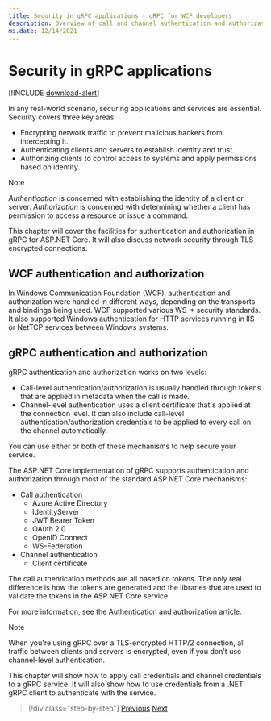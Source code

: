 ```yaml
---
title: Security in gRPC applications - gRPC for WCF developers
description: Overview of call and channel authentication and authorization in gRPC.
ms.date: 12/14/2021
---
```


# Security in gRPC applications

[!INCLUDE [download-alert](includes/download-alert.md)]

In any real-world scenario, securing applications and services are essential. Security covers three key areas:

* Encrypting network traffic to prevent malicious hackers from intercepting it.
* Authenticating clients and servers to establish identity and trust.
* Authorizing clients to control access to systems and apply permissions based on identity.

> [!NOTE]
> *Authentication* is concerned with establishing the identity of a client or server. *Authorization* is concerned with determining whether a client has permission to access a resource or issue a command.

This chapter will cover the facilities for authentication and authorization in gRPC for ASP.NET Core. It will also discuss network security through TLS encrypted connections.

## WCF authentication and authorization

In Windows Communication Foundation (WCF), authentication and authorization were handled in different ways, depending on the transports and bindings being used. WCF supported various WS-\* security standards. It also supported Windows authentication for HTTP services running in IIS or NetTCP services between Windows systems.

## gRPC authentication and authorization

gRPC authentication and authorization works on two levels:

* Call-level authentication/authorization is usually handled through tokens that are applied in metadata when the call is made.
* Channel-level authentication uses a client certificate that's applied at the connection level. It can also include call-level authentication/authorization credentials to be applied to every call on the channel automatically.

You can use either or both of these mechanisms to help secure your service.

The ASP.NET Core implementation of gRPC supports authentication and authorization through most of the standard ASP.NET Core mechanisms:

- Call authentication
  - Azure Active Directory
  - IdentityServer
  - JWT Bearer Token
  - OAuth 2.0
  - OpenID Connect
  - WS-Federation
- Channel authentication
  - Client certificate

The call authentication methods are all based on *tokens*. The only real difference is how the tokens are generated and the libraries that are used to validate the tokens in the ASP.NET Core service.

For more information, see the [Authentication and authorization](/aspnet/core/grpc/authn-and-authz) article.

> [!NOTE]
> When you're using gRPC over a TLS-encrypted HTTP/2 connection, all traffic between clients and servers is encrypted, even if you don't use channel-level authentication.

This chapter will show how to apply call credentials and channel credentials to a gRPC service. It will also show how to use credentials from a .NET gRPC client to authenticate with the service.

>[!div class="step-by-step"]
>[Previous](client-libraries.md)
>[Next](call-credentials.md)
